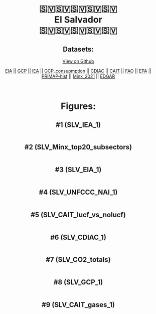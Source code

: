 
<center>
<h1 align="center">
🇸🇻🇸🇻🇸🇻🇸🇻🇸🇻
<br>
El Salvador
<br>
🇸🇻🇸🇻🇸🇻🇸🇻🇸🇻
</h1>
<h2>Datasets:</h2>
<p><a href="https://github.com/dquintani/GreenhouseData/tree/master/country_data/SLV_El Salvador/data">View on Github</a>
<br></p><p><a href="data/SLV_EIA.csv">EIA</a> || <a href="data/SLV_GCP.csv">GCP</a> || <a href="data/SLV_IEA.csv">IEA</a> || <a href="data/SLV_GCP_consupmption.csv">GCP_consupmption</a> || <a href="data/SLV_CDIAC.csv">CDIAC</a> || <a href="data/SLV_CAIT.csv">CAIT</a> || <a href="data/SLV_FAO.csv">FAO</a> || <a href="data/SLV_EPA.csv">EPA</a> || <a href="data/SLV_PRIMAP-hist.csv">PRIMAP-hist</a> || <a href="data/SLV_Minx_2021.csv">Minx_2021</a> || <a href="data/SLV_EDGAR.csv">EDGAR</a></p><p><br></p>
<h1>Figures:</h1><h2>#1 (SLV_IEA_1)</h2>
<p><img alt="" src="figures/SLV_IEA_1.png" /></p><h2>#2 (SLV_Minx_top20_subsectors)</h2>
<p><img alt="" src="figures/SLV_Minx_top20_subsectors.png" /></p><h2>#3 (SLV_EIA_1)</h2>
<p><img alt="" src="figures/SLV_EIA_1.png" /></p><h2>#4 (SLV_UNFCCC_NAI_1)</h2>
<p><img alt="" src="figures/SLV_UNFCCC_NAI_1.png" /></p><h2>#5 (SLV_CAIT_lucf_vs_nolucf)</h2>
<p><img alt="" src="figures/SLV_CAIT_lucf_vs_nolucf.png" /></p><h2>#6 (SLV_CDIAC_1)</h2>
<p><img alt="" src="figures/SLV_CDIAC_1.png" /></p><h2>#7 (SLV_CO2_totals)</h2>
<p><img alt="" src="figures/SLV_CO2_totals.png" /></p><h2>#8 (SLV_GCP_1)</h2>
<p><img alt="" src="figures/SLV_GCP_1.png" /></p><h2>#9 (SLV_CAIT_gases_1)</h2>
<p><img alt="" src="figures/SLV_CAIT_gases_1.png" /></p>